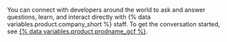 You can connect with developers around the world to ask and answer questions, learn, and interact directly with {% data variables.product.company_short %} staff. To get the conversation started, see [{% data variables.product.prodname_gcf %}](https://github.com/orgs/community/discussions/).
